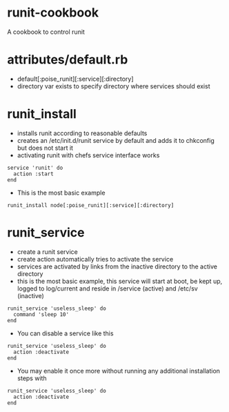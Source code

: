 # runit-cookbook
A cookbook to control runit

attributes/default.rb
======================
- default[:poise_runit][:service][:directory]
- directory var exists to specify directory where services should exist

runit_install
=====================
- installs runit according to reasonable defaults
- creates an /etc/init.d/runit service by default and adds it to chkconfig but does not start it
- activating runit with chefs service interface works
```
service 'runit' do
  action :start
end
```
- This is the most basic example
```
runit_install node[:poise_runit][:service][:directory]
```

runit_service
====================
- create a runit service
- create action automatically tries to activate the service
- services are activated by links from the inactive directory to the active directory
- this is the most basic example, this service will start at boot, be kept up, logged to log/current and reside in /service (active) and /etc/sv (inactive)
```
runit_service 'useless_sleep' do
  command 'sleep 10'
end
```
- You can disable a service like this
```
runit_service 'useless_sleep' do
  action :deactivate
end
```
- You may enable it once more without running any additional installation steps with
```
runit_service 'useless_sleep' do
  action :deactivate
end
```
